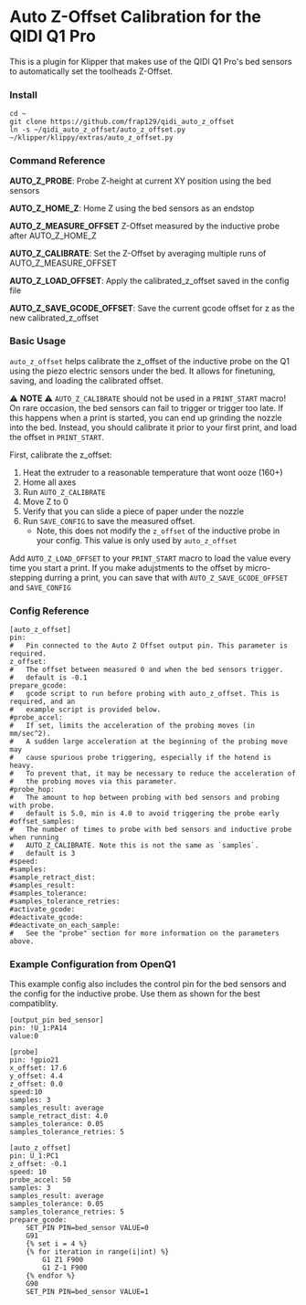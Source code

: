 # Auto Z-Offset Calibration for the QIDI Q1 Pro

This is a plugin for Klipper that makes use of the QIDI Q1 Pro's bed sensors to automatically set the toolheads Z-Offset.

### Install
```
cd ~
git clone https://github.com/frap129/qidi_auto_z_offset
ln -s ~/qidi_auto_z_offset/auto_z_offset.py ~/klipper/klippy/extras/auto_z_offset.py
```

### Command Reference
**AUTO_Z_PROBE**: Probe Z-height at current XY position using the bed sensors

**AUTO_Z_HOME_Z**: Home Z using the bed sensors as an endstop

**AUTO_Z_MEASURE_OFFSET** Z-Offset measured by the inductive probe after AUTO_Z_HOME_Z

**AUTO_Z_CALIBRATE**: Set the Z-Offset by averaging multiple runs of AUTO_Z_MEASURE_OFFSET

**AUTO_Z_LOAD_OFFSET**: Apply the calibrated_z_offset saved in the config file

**AUTO_Z_SAVE_GCODE_OFFSET**: Save the current gcode offset for z as the new calibrated_z_offset

### Basic Usage
`auto_z_offset` helps calibrate the z_offset of the inductive probe on the Q1 using the piezo electric sensors under the bed.
It allows for finetuning, saving, and loading the calibrated offset.

⚠️ **NOTE** ⚠️
`AUTO_Z_CALIBRATE` should not be used in a `PRINT_START` macro! On rare occasion, the bed sensors can fail to trigger or
trigger too late. If this happens when a print is started, you can end up grinding the nozzle into the bed. Instead, you
should calibrate it prior to your first print, and load the offset in `PRINT_START`.


First, calibrate the z_offset:
1. Heat the extruder to a reasonable temperature that wont ooze (160+)
2. Home all axes
3. Run `AUTO_Z_CALIBRATE`
4. Move Z to 0
5. Verify that you can slide a piece of paper under the nozzle
6. Run `SAVE_CONFIG` to save the measured offset.
    - Note, this does not modify the `z_offset` of the inductive probe in your config. This value is only used by
    `auto_z_offset`


Add `AUTO_Z_LOAD_OFFSET` to your `PRINT_START` macro to load the value every time you start a print. If you make adujstments to
the offset by micro-stepping durring a print, you can save that with `AUTO_Z_SAVE_GCODE_OFFSET` and `SAVE_CONFIG`

### Config Reference
```
[auto_z_offset]
pin:
#   Pin connected to the Auto Z Offset output pin. This parameter is required.
z_offset:
#   The offset between measured 0 and when the bed sensors trigger.
#   default is -0.1
prepare_gcode:
#   gcode script to run before probing with auto_z_offset. This is required, and an
#   example script is provided below.
#probe_accel:
#   If set, limits the acceleration of the probing moves (in mm/sec^2).
#   A sudden large acceleration at the beginning of the probing move may
#   cause spurious probe triggering, especially if the hotend is heavy.
#   To prevent that, it may be necessary to reduce the acceleration of
#   the probing moves via this parameter.
#probe_hop:
#   The amount to hop between probing with bed sensors and probing with probe.
#   default is 5.0, min is 4.0 to avoid triggering the probe early
#offset_samples:
#   The number of times to probe with bed sensors and inductive probe when running
#   AUTO_Z_CALIBRATE. Note this is not the same as `samples`. 
#   default is 3
#speed:
#samples:
#sample_retract_dist:
#samples_result:
#samples_tolerance:
#samples_tolerance_retries:
#activate_gcode:
#deactivate_gcode:
#deactivate_on_each_sample:
#   See the "probe" section for more information on the parameters above.
```

### Example Configuration from OpenQ1
This example config also includes the control pin for the bed sensors and the config for the inductive probe. Use them as shown for the best compatiblity.
```
[output_pin bed_sensor]
pin: !U_1:PA14
value:0

[probe]
pin: !gpio21
x_offset: 17.6
y_offset: 4.4
z_offset: 0.0
speed:10
samples: 3
samples_result: average
sample_retract_dist: 4.0
samples_tolerance: 0.05
samples_tolerance_retries: 5

[auto_z_offset]
pin: U_1:PC1
z_offset: -0.1
speed: 10
probe_accel: 50
samples: 3
samples_result: average
samples_tolerance: 0.05
samples_tolerance_retries: 5
prepare_gcode:
    SET_PIN PIN=bed_sensor VALUE=0
    G91
    {% set i = 4 %}
    {% for iteration in range(i|int) %}
        G1 Z1 F900
        G1 Z-1 F900
    {% endfor %}
    G90
    SET_PIN PIN=bed_sensor VALUE=1
```

